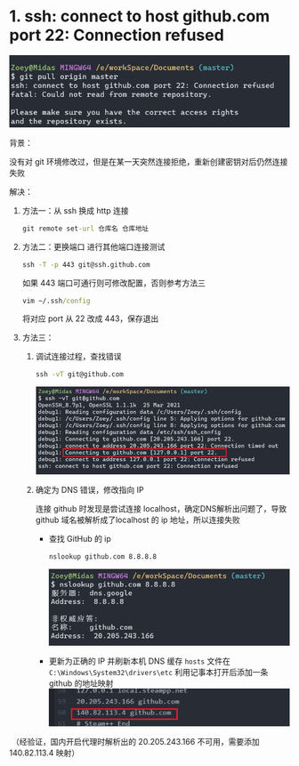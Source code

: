# 1. ssh: connect to host github.com port 22: Connection refused

![image-20240116211625167](assets/image-20240116211625167.png)

背景：

没有对 git 环境修改过，但是在某一天突然连接拒绝，重新创建密钥对后仍然连接失败

解决：

1. 方法一：从 ssh 换成 http 连接
   ```cmd
   git remote set-url 仓库名 仓库地址
   ```

2. 方法二：更换端口
   进行其他端口连接测试

   ```cmd
   ssh -T -p 443 git@ssh.github.com
   ```

   如果 443 端口可通行则可修改配置，否则参考方法三

   ```cmd
   vim ~/.ssh/config
   ```

   将对应 port 从 22 改成 443，保存退出

3. 方法三：

   1. 调试连接过程，查找错误
      ```cmd
      ssh -vT git@github.com
      ```

      ![image-20240116212758732](assets/image-20240116212758732.png)

   2. 确定为 DNS 错误，修改指向 IP

      连接 github 时发现是尝试连接 localhost，确定DNS解析出问题了，导致 github 域名被解析成了localhost 的 ip 地址，所以连接失败

      - 查找 GitHub 的 ip
        ```cmd
        nslookup github.com 8.8.8.8
        ```

        ![image-20240116213053952](assets/image-20240116213053952.png)

      - 更新为正确的 IP 并刷新本机 DNS 缓存
        `hosts` 文件在 `C:\Windows\System32\drivers\etc` 
        利用记事本打开后添加一条 github 的地址映射
        ![](assets/image-20240116220015556.png)

​		（经验证，国内开启代理时解析出的 20.205.243.166 不可用，需要添加 140.82.113.4 映射）